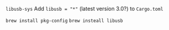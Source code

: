 
`libusb-sys`
Add `libusb = "*"` (latest version 3.0?) to `Cargo.toml`

`brew install pkg-config`
`brew insteall libusb`
